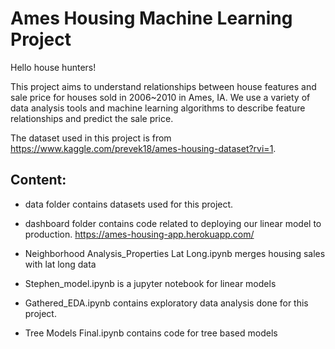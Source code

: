 # Ames Housing Machine Learning Project

Hello house hunters! 

This project aims to understand relationships between house features and sale price for houses sold in 2006~2010 in Ames, IA. We use a variety of data analysis tools and machine learning algorithms to describe feature relationships and predict the sale price.

The dataset used in this project is from https://www.kaggle.com/prevek18/ames-housing-dataset?rvi=1.

## Content:
* data folder contains datasets used for this project.

* dashboard folder contains code related to deploying our linear model to production. https://ames-housing-app.herokuapp.com/

* Neighborhood Analysis_Properties Lat Long.ipynb merges housing sales with lat long data

* Stephen_model.ipynb is a jupyter notebook for linear models

* Gathered_EDA.ipynb contains exploratory data analysis done for this project.

* Tree Models Final.ipynb contains code for tree based models